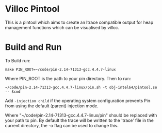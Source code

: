 # Villoc Pintool

This is a pintool which aims to create an ltrace compatible output for heap management functions which can be visualised
by villoc.

# Build and Run

To Build run:

```shell
make PIN_ROOT=~/code/pin-2.14-71313-gcc.4.4.7-linux
```

Where PIN_ROOT is the path to your pin directory. Then to run:

```shell
~/code/pin-2.14-71313-gcc.4.4.7-linux/pin.sh -t obj-intel64/pintool.so -- $cmd
```

Add `-injection child` if the operating system configuration prevents Pin from using the default (parent) injection
mode.

Where "~/code/pin-2.14-71313-gcc.4.4.7-linux/pin" should be replaced with your path to pin. By default the trace will be
written to the 'trace' file in the current directory, the -o flag can be used to change this.

